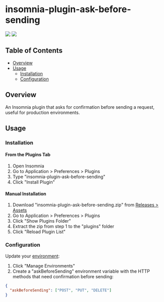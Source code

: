 # insomnia-plugin-ask-before-sending

[![](https://img.shields.io/badge/npm-v1.0.0-blue)](https://www.npmjs.com/package/insomnia-plugin-ask-before-sending)
[![](https://img.shields.io/badge/license-MIT-yellow)](https://github.com/brunobastosg/insomnia-plugin-ask-before-sending/blob/master/LICENSE)

## Table of Contents
- [Overview](#overview)
- [Usage](#usage)
  * [Installation](#installation)
  * [Configuration](#configuration)

## Overview <a name="overview"></a>
An Insomnia plugin that asks for confirmation before sending a request, useful for production environments.

## Usage <a name="usage"></a>

### Installation <a name="installation"></a>

#### From the Plugins Tab
1. Open Insomnia
2. Go to Application > Preferences > Plugins
3. Type "insomnia-plugin-ask-before-sending"
4. Click "Install Plugin"

#### Manual Installation
1. Download "insomnia-plugin-ask-before-sending.zip" from [Releases > Assets](https://github.com/brunobastosg/insomnia-plugin-ask-before-sending/releases)
2. Go to Application > Preferences > Plugins
3. Click "Show Plugins Folder"
4. Extract the zip from step 1 to the "plugins" folder
5. Click "Reload Plugin List"

### Configuration <a name="configuration"></a>

Update your [environment](https://support.insomnia.rest/article/18-environment-variables):
1. Click "Manage Environments"
2. Create a "askBeforeSending" environment variable with the HTTP methods that need confirmation before sending:

```json
{
  "askBeforeSending": ["POST", "PUT", "DELETE"]
}
```
